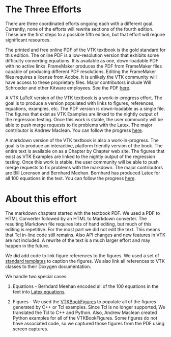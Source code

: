 <!-- SPDX-FileCopyrightText: Copyright 2020 VTK Book Authors and Contributors -->
<!-- SPDX-License-Identifier: CC-BY-4.0 -->
# The Three Efforts

There are three coordinated efforts ongoing each with a different goal. Currently, none of the efforts will rewrite sections of the fourth edition. These are the first steps to a possible fifth edition, but that effort will require significant resources.

The printed and free online PDF of the VTK textbook is the gold standard for this edition. The online PDF is a low-resolution version that exhibits some difficulty converting equations. It is available as one, down-loadable PDF with no active links. FrameMaker produces the PDF from FrameMaker files capable of producing different PDF resolutions. Editing the FrameMaker files requires a license from Adobe. It is unlikely the VTK community will have access to these proprietary files. Major contributors include Will Schroeder and other Kitware employees. See the PDF [here](https://www.vtk.org/vtk-textbook/).

A VTK LaTeX version of the VTK textbook is a work-in-progress effort. The goal is to produce a version populated with links to figures, references, equations, examples, etc. The PDF version is down-loadable as a single file. The figures that exist as VTK Examples are linked to the nightly output of the regression testing. Once this work is stable, the user community will be able to push merge requests to fix problems with the Latex. The major contributor is Andrew Maclean. You can follow the progress [here](https://kitware.github.io/vtk-examples/site/VTKBookLaTeX/VTKTextBook/).

A markdown version of the VTK textbook is also a work-in-progress. The goal is to produce an interactive, platform friendly version of the book. The entire text is available on as a Chapter by Chapter web site. The figures that exist as VTK Examples are linked to the nightly output of the regression testing. Once this work is stable, the user community will be able to push merge requests to fix problems with the markdown. The major contributors are Bill Lorensen and Bernhard Meehan. Bernhard has produced Latex for all 100 equations in the text. You can follow the progress [here](https://github.com/Kitware/vtk-book).

# About this effort

The markdown chapters started with the textbook PDF. We used a PDF to HTML Converter followed by an HTML to Markdown converter. The resulting Markdown file requires lots of hand editing, but much of this editing is repetitive. For the most part we did not edit the text. This means that Tcl in-line code still remains. Also API changes and new features in VTK are not included. A rewrite of the text is a much larger effort and may happen in the future.

We did add code to link figure references to the figures. We used a set of [standard templates](VTKBook/Figures/FigureTemplates.txt) to caption the figures. We also link all references to VTK classes to their Doxygen documentation.

We handle two special cases:

1) Equations - Berhdard Meehan encoded all of the 100 equations in the text into [Latex equations](VTKBook/Figures/Equations.txt).

2) Figures - We used the [VTKBookFigures](https://kitware.github.io/vtk-examples/site/VTKBookFigures) to populate all of the figures generated by C++ or Tcl examples. Since Tcl is no longer supported, We translated the Tcl to C++ and Python. Also, Andrew Maclean created Python examples for all of the VTKBookFigures. Some figures do not have associated code, so we captured those figures from the PDF using screen captures.
